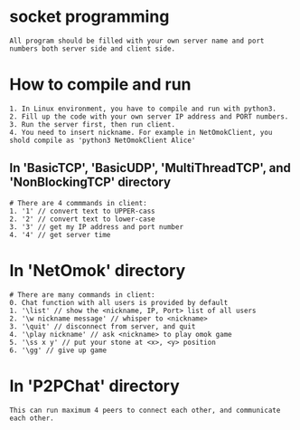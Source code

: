 # socket programming
    All program should be filled with your own server name and port numbers both server side and client side.


# How to compile and run
    1. In Linux environment, you have to compile and run with python3.
    2. Fill up the code with your own server IP address and PORT numbers.
    3. Run the server first, then run client.
    4. You need to insert nickname. For example in NetOmokClient, you shold compile as 'python3 NetOmokClient Alice'


## In 'BasicTCP', 'BasicUDP', 'MultiThreadTCP', and 'NonBlockingTCP' directory
    # There are 4 commmands in client:
    1. '1' // convert text to UPPER-cass
    2. '2' // convert text to lower-case
    3. '3' // get my IP address and port number
    4. '4' // get server time


# In 'NetOmok' directory
    # There are many commands in client:
    0. Chat function with all users is provided by default
    1. '\list' // show the <nickname, IP, Port> list of all users
    2. '\w nickname message' // whisper to <nickname>
    3. '\quit' // disconnect from server, and quit
    4. '\play nickname' // ask <nickname> to play omok game
    5. '\ss x y' // put your stone at <x>, <y> position
    6. '\gg' // give up game

# In 'P2PChat' directory
    This can run maximum 4 peers to connect each other, and communicate each other.
